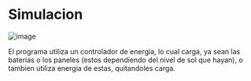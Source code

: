 # Simulacion
![image](https://user-images.githubusercontent.com/103698346/187842099-f99ca9fa-5dc7-41b1-94d1-30ed541bf77e.png)

El programa utiliza un controlador de energia, lo cual carga, ya sean las baterias o los paneles (estos dependiendo del nivel de sol que hayan), o tambien utiliza energia de estas, quitandoles carga.
